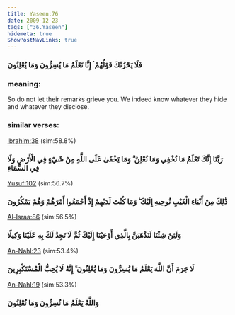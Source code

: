 ```yaml
---
title: Yaseen:76
date: 2009-12-23
tags: ["36.Yaseen"]
hidemeta: true 
ShowPostNavLinks: true 
---
```

### فَلَا يَحْزُنْكَ قَوْلُهُمْ ۘ إِنَّا نَعْلَمُ مَا يُسِرُّونَ وَمَا يُعْلِنُونَ
### meaning: 
So do not let their remarks grieve you. We indeed know whatever they hide and whatever they disclose.
### similar verses: 

[Ibrahim:38](/14/38) (sim:58.8%)

### رَبَّنَا إِنَّكَ تَعْلَمُ مَا نُخْفِي وَمَا نُعْلِنُ ۗ وَمَا يَخْفَىٰ عَلَى اللَّهِ مِنْ شَيْءٍ فِي الْأَرْضِ وَلَا فِي السَّمَاءِ

[Yusuf:102](/12/102) (sim:56.7%)

### ذَٰلِكَ مِنْ أَنْبَاءِ الْغَيْبِ نُوحِيهِ إِلَيْكَ ۖ وَمَا كُنْتَ لَدَيْهِمْ إِذْ أَجْمَعُوا أَمْرَهُمْ وَهُمْ يَمْكُرُونَ

[Al-Israa:86](/17/86) (sim:56.5%)

### وَلَئِنْ شِئْنَا لَنَذْهَبَنَّ بِالَّذِي أَوْحَيْنَا إِلَيْكَ ثُمَّ لَا تَجِدُ لَكَ بِهِ عَلَيْنَا وَكِيلًا

[An-Nahl:23](/16/23) (sim:53.4%)

### لَا جَرَمَ أَنَّ اللَّهَ يَعْلَمُ مَا يُسِرُّونَ وَمَا يُعْلِنُونَ ۚ إِنَّهُ لَا يُحِبُّ الْمُسْتَكْبِرِينَ

[An-Nahl:19](/16/19) (sim:53.3%)

### وَاللَّهُ يَعْلَمُ مَا تُسِرُّونَ وَمَا تُعْلِنُونَ

